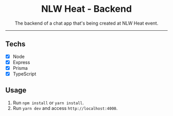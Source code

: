 <h1 align="center">
NLW Heat - Backend
</h1>

<p align="center">The backend of a chat app that's being created at NLW Heat event.</p>
<hr>


## Techs

- [x] Node
- [x] Express
- [x] Prisma
- [x] TypeScript

## Usage

1. Run `npm install` or `yarn install`.<br />
2. Run `yarn dev` and access `http://localhost:4000`.<br />